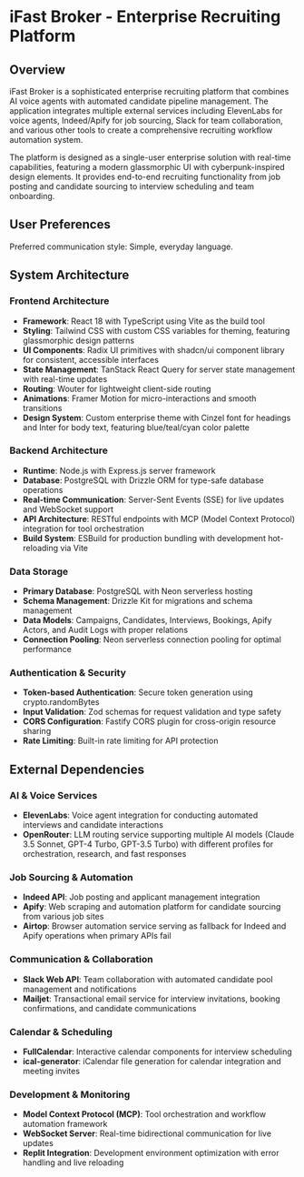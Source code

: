 # iFast Broker - Enterprise Recruiting Platform

## Overview

iFast Broker is a sophisticated enterprise recruiting platform that combines AI voice agents with automated candidate pipeline management. The application integrates multiple external services including ElevenLabs for voice agents, Indeed/Apify for job sourcing, Slack for team collaboration, and various other tools to create a comprehensive recruiting workflow automation system.

The platform is designed as a single-user enterprise solution with real-time capabilities, featuring a modern glassmorphic UI with cyberpunk-inspired design elements. It provides end-to-end recruiting functionality from job posting and candidate sourcing to interview scheduling and team onboarding.

## User Preferences

Preferred communication style: Simple, everyday language.

## System Architecture

### Frontend Architecture
- **Framework**: React 18 with TypeScript using Vite as the build tool
- **Styling**: Tailwind CSS with custom CSS variables for theming, featuring glassmorphic design patterns
- **UI Components**: Radix UI primitives with shadcn/ui component library for consistent, accessible interfaces
- **State Management**: TanStack React Query for server state management with real-time updates
- **Routing**: Wouter for lightweight client-side routing
- **Animations**: Framer Motion for micro-interactions and smooth transitions
- **Design System**: Custom enterprise theme with Cinzel font for headings and Inter for body text, featuring blue/teal/cyan color palette

### Backend Architecture
- **Runtime**: Node.js with Express.js server framework
- **Database**: PostgreSQL with Drizzle ORM for type-safe database operations
- **Real-time Communication**: Server-Sent Events (SSE) for live updates and WebSocket support
- **API Architecture**: RESTful endpoints with MCP (Model Context Protocol) integration for tool orchestration
- **Build System**: ESBuild for production bundling with development hot-reloading via Vite

### Data Storage
- **Primary Database**: PostgreSQL with Neon serverless hosting
- **Schema Management**: Drizzle Kit for migrations and schema management
- **Data Models**: Campaigns, Candidates, Interviews, Bookings, Apify Actors, and Audit Logs with proper relations
- **Connection Pooling**: Neon serverless connection pooling for optimal performance

### Authentication & Security
- **Token-based Authentication**: Secure token generation using crypto.randomBytes
- **Input Validation**: Zod schemas for request validation and type safety
- **CORS Configuration**: Fastify CORS plugin for cross-origin resource sharing
- **Rate Limiting**: Built-in rate limiting for API protection

## External Dependencies

### AI & Voice Services
- **ElevenLabs**: Voice agent integration for conducting automated interviews and candidate interactions
- **OpenRouter**: LLM routing service supporting multiple AI models (Claude 3.5 Sonnet, GPT-4 Turbo, GPT-3.5 Turbo) with different profiles for orchestration, research, and fast responses

### Job Sourcing & Automation
- **Indeed API**: Job posting and applicant management integration
- **Apify**: Web scraping and automation platform for candidate sourcing from various job sites
- **Airtop**: Browser automation service serving as fallback for Indeed and Apify operations when primary APIs fail

### Communication & Collaboration
- **Slack Web API**: Team collaboration with automated candidate pool management and notifications
- **Mailjet**: Transactional email service for interview invitations, booking confirmations, and candidate communications

### Calendar & Scheduling
- **FullCalendar**: Interactive calendar components for interview scheduling
- **ical-generator**: iCalendar file generation for calendar integration and meeting invites

### Development & Monitoring
- **Model Context Protocol (MCP)**: Tool orchestration and workflow automation framework
- **WebSocket Server**: Real-time bidirectional communication for live updates
- **Replit Integration**: Development environment optimization with error handling and live reloading